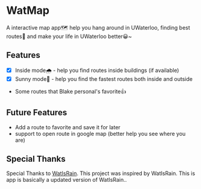 # WatMap

A interactive map app🗺️ help you hang around in UWaterloo, finding best routes📍 and make your life in UWaterloo better😀~

## Features
- [x] Inside mode🌧️ - help you find routes inside buildings (if available)
- [x] Sunny mode🔆 - help you find the fastest routes both inside and outside
- Some routes that Blake personal's favorite👍

## Future Features
- Add a route to favorite and save it for later
- support to open route in google map (better help you see where you are)

## Special Thanks
Special Thanks to [WatIsRain](https://github.com/lucky-bai/WATisRain). This project was inspired by WatIsRain. This is app is basically a updated version of WatIsRain..
